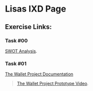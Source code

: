 # Lisas IXD Page
## Exercise Links:
### Task #00
[SWOT Analysis](https://drive.google.com/file/d/1mH_NEQjNmEEh_KkF8Wa168QLUJRQ4tCf/view?usp=sharing).  
### Task #01
[The Wallet Project Documentation](https://xd.adobe.com/view/3af752dc-a8f2-48c0-9c1a-495d2f1f424f-6fa4/?fullscreen)  
> [The Wallet Project Prototype Video](https://drive.google.com/file/d/106os9R-LuB1LnhH8wW2Q509VM2P5O0BY/view?usp=sharing).  
